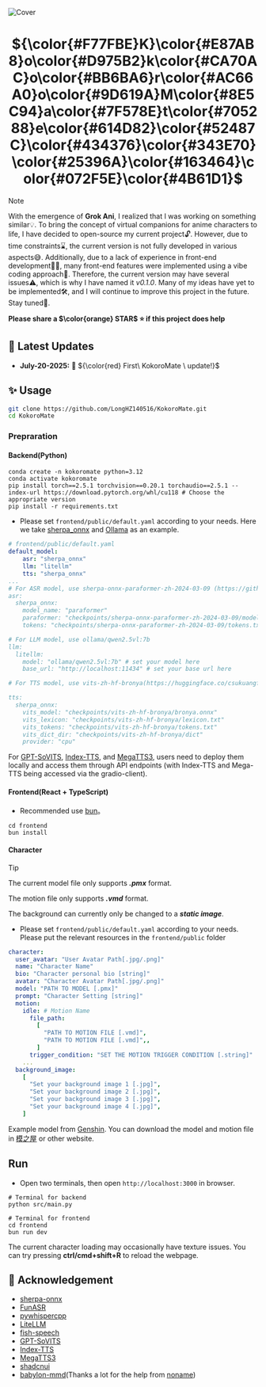![Cover](assets/logo_cover.png)

<div align="center">

# ${\color{#F77FBE}K}\color{#E87AB8}o\color{#D975B2}k\color{#CA70AC}o\color{#BB6BA6}r\color{#AC66A0}o\color{#9D619A}M\color{#8E5C94}a\color{#7F578E}t\color{#705288}e\color{#614D82}\color{#52487C}\color{#434376}\color{#343E70}\color{#25396A}\color{#163464}\color{#072F5E}\color{#4B61D1}$

</div>

> [!NOTE]
>
> With the emergence of **Grok Ani**, I realized that I was working on something similar💡. To bring the concept of virtual companions for anime characters to life, I have decided to open-source my current project🔓. However, due to time constraints⌛, the current version is not fully developed in various aspects😅. Additionally, due to a lack of experience in front-end development👨‍💻, many front-end features were implemented using a vibe coding approach🎨. Therefore, the current version may have several issues⚠️, which is why I have named it *v0.1.0*. Many of my ideas have yet to be implemented🛠️, and I will continue to improve this project in the future. Stay tuned👀.
> 
> **Please share a $\color{orange} STAR$ ⭐ if this project does help**


## 📢 Latest Updates
* **July-20-2025:** 🎉 ${\color{red} First\ KokoroMate \ update!}$


## ✨ Usage

```bash
git clone https://github.com/LongHZ140516/KokoroMate.git
cd KokoroMate
```

### Prepraration

#### Backend(Python)

```shell
conda create -n kokoromate python=3.12
conda activate kokoromate
pip install torch==2.5.1 torchvision==0.20.1 torchaudio==2.5.1 --index-url https://download.pytorch.org/whl/cu118 # Choose the appropriate version
pip install -r requirements.txt
```

* Please set `frontend/public/default.yaml` according to your needs. Here we take [sherpa_onnx](https://github.com/k2-fsa/sherpa-onnx) and [Ollama](https://github.com/ollama/ollama) as an example. 

```yaml
# frontend/public/default.yaml
default_model:
    asr: "sherpa_onnx"
    llm: "litellm"
    tts: "sherpa_onnx"
...
# For ASR model, use sherpa-onnx-paraformer-zh-2024-03-09 (https://github.com/k2-fsa/sherpa-onnx/releases/download/asr-models/sherpa-onnx-paraformer-zh-2024-03-09.tar.bz2)
asr:
  sherpa_onnx:
    model_name: "paraformer"
    paraformer: "checkpoints/sherpa-onnx-paraformer-zh-2024-03-09/model.onnx" # set your own path
    tokens: "checkpoints/sherpa-onnx-paraformer-zh-2024-03-09/tokens.txt" # set your own path

# For LLM model, use ollama/qwen2.5vl:7b
llm:
  litellm:
    model: "ollama/qwen2.5vl:7b" # set your model here
    base_url: "http://localhost:11434" # set your base url here

# For TTS model, use vits-zh-hf-bronya(https://huggingface.co/csukuangfj/sherpa-onnx-apk/resolve/main/tts-new/1.11.2/sherpa-onnx-1.11.2-x86_64-zh-tts-vits-zh-hf-bronya.apk)

tts:
  sherpa_onnx:
    vits_model: "checkpoints/vits-zh-hf-bronya/bronya.onnx"
    vits_lexicon: "checkpoints/vits-zh-hf-bronya/lexicon.txt"
    vits_tokens: "checkpoints/vits-zh-hf-bronya/tokens.txt"
    vits_dict_dir: "checkpoints/vits-zh-hf-bronya/dict"
    provider: "cpu"

```
For [GPT-SoVITS](https://github.com/RVC-Boss/GPT-SoVITS), [Index-TTS](https://github.com/index-tts/index-tts), and [MegaTTS3](https://github.com/bytedance/MegaTTS3), users need to deploy them locally and access them through API endpoints (with Index-TTS and Mega-TTS being accessed via the gradio-client).

#### Frontend(React + TypeScript)

* Recommended use [bun](https://bun.sh/)。

```shell
cd frontend
bun install
```

#### Character

> [!TIP]
>
> The current model file only supports ***.pmx*** format.
> 
> The motion file only supports ***.vmd*** format.
> 
> The background can currently only be changed to a ***static image***.

* Please set `frontend/public/default.yaml` according to your needs. Please put the relevant resources in the `frontend/public` folder

```yaml
character:
  user_avatar: "User Avatar Path[.jpg/.png]"
  name: "Character Name"
  bio: "Character personal bio [string]"
  avatar: "Character Avatar Path[.jpg/.png]"
  model: "PATH TO MODEL [.pmx]"
  prompt: "Character Setting [string]"
  motion:
    idle: # Motion Name
      file_path:
        [
          "PATH TO MOTION FILE [.vmd]",
          "PATH TO MOTION FILE [.vmd]",,
        ]
      trigger_condition: "SET THE MOTION TRIGGER CONDITION [.string]"
    ...
  background_image:
    [
      "Set your background image 1 [.jpg]",
      "Set your background image 2 [.jpg]",
      "Set your background image 3 [.jpg]",
      "Set your background image 4 [.jpg]",
    ]
```
Example model from [Genshin](https://www.aplaybox.com/u/680828836/model). You can download the model and motion file in [模之屋](https://www.aplaybox.com/) or other website.


## Run
* Open two terminals, then open `http://localhost:3000` in browser.
```shell
# Terminal for backend 
python src/main.py

# Terminal for frontend
cd frontend
bun run dev
```
The current character loading may occasionally have texture issues. You can try pressing **ctrl/cmd+shift+R** to reload the webpage.

## 🩷 Acknowledgement
* [sherpa-onnx](https://github.com/k2-fsa/sherpa-onnx)
* [FunASR](https://github.com/modelscope/FunASR)
* [pywhispercpp](https://github.com/absadiki/pywhispercpp)
* [LiteLLM](https://github.com/BerriAI/litellm)
* [fish-speech](https://github.com/fishaudio/fish-speech)
* [GPT-SoVITS](https://github.com/RVC-Boss/GPT-SoVITS)
* [Index-TTS](https://github.com/index-tts/index-tts)
* [MegaTTS3](https://github.com/bytedance/MegaTTS3)
* [shadcnui](https://github.com/shadcn-ui/ui)
* [babylon-mmd](https://github.com/noname0310/babylon-mmd)(Thanks a lot for the help from [noname](https://github.com/noname0310))
  




